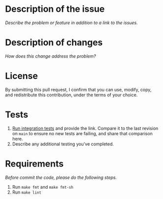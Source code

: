 # Description of the issue
_Describe the problem or feature in addition to a link to the issues._

# Description of changes
_How does this change address the problem?_

# License
By submitting this pull request, I confirm that you can use, modify, copy, and redistribute this contribution, under the terms of your choice.

# Tests
1. [Run integration tests](https://github.com/aws/amazon-cloudwatch-agent/actions/workflows/integration-test.yml) and provide the link. Compare it to the last revision on `main` to ensure no new tests are failing, and share that comparison here.
2. Describe any additional testing you've completed.

# Requirements
_Before commit the code, please do the following steps._
1. Run `make fmt` and `make fmt-sh`
2. Run `make lint`
